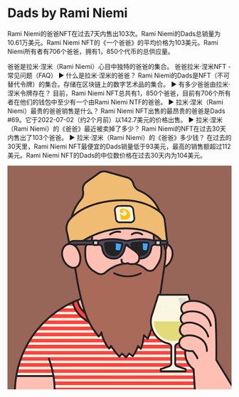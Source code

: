 # Dads by Rami Niemi

Rami Niemi的爸爸NFT在过去7天内售出103次。Rami Niemi的Dads总销量为10.61万美元。Rami Niemi NFT的《一个爸爸》的平均价格为103美元。Rami Niemi所有者有706个爸爸，拥有1，850个代币的总供应量。

爸爸是拉米·涅米（Rami Niemi）心目中独特的爸爸的集合。
爸爸拉米·涅米NFT - 常见问题（FAQ）
▶ 什么是拉米·涅米的爸爸？
Rami Niemi的Dads是NFT（不可替代令牌）的集合。存储在区块链上的数字艺术品的集合。
▶ 有多少爸爸由拉米·涅米令牌存在？
目前，Rami Niemi NFT总共有1，850个爸爸，目前有706个所有者在他们的钱包中至少有一个由Rami Niemi NTF的爸爸。
▶ 拉米·涅米（Rami Niemi）最贵的爸爸销售是什么？
Rami Niemi NFT出售的最昂贵的爸爸是Dads #69。它于2022-07-02（约2个月前）以142.7美元的价格出售。
▶ 拉米·涅米（Rami Niemi）的《爸爸》最近被卖掉了多少？
Rami Niemi的NFT在过去30天内售出了103个爸爸。
▶ 拉米·涅米（Rami Niemi）的《爸爸》多少钱？
在过去的30天里，Rami Niemi NFT最便宜的Dads销量低于93美元，最高的销售额超过112美元。Rami Niemi NFT的Dads的中位数价格在过去30天内为104美元。

![nft](unnamed.png)
